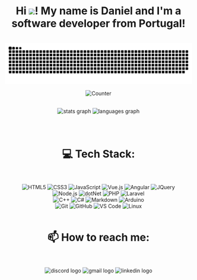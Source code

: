 <div align="center">


# Hi <a href=""><img src="https://media.giphy.com/media/hvRJCLFzcasrR4ia7z/giphy.gif" width="5%"></a>! My name is Daniel and I'm a software developer from Portugal!

<br>

<picture>
  <source media="(prefers-color-scheme: dark)" srcset="https://raw.githubusercontent.com/holic-x/holic-x/output/github-contribution-grid-snake-dark.svg">
  <source media="(prefers-color-scheme: light)" srcset="https://raw.githubusercontent.com/holic-x/holic-x/output/github-contribution-grid-snake.svg">
  <img alt="github contribution grid snake animation" src="https://raw.githubusercontent.com/adorabled4/adorabled4/output/github-contribution-grid-snake.svg">
</picture>


![Counter](https://komarev.com/ghpvc/?username=Daniel22Pereira&style=for-the-badge&color=blueviolet&label=Views)

<br>

<div>
  <img src="https://github-readme-stats.vercel.app/api?username=Daniel22Pereira&hide_title=false&hide_rank=false&show_icons=true&include_all_commits=true&count_private=true&disable_animations=false&theme=midnight-purple&locale=en&hide_border=false" height="150" alt="stats graph"  />
  <img src="https://github-readme-stats.vercel.app/api/top-langs?username=Daniel22Pereira&locale=en&hide_title=false&layout=compact&card_width=320&langs_count=5&theme=midnight-purple&hide_border=false" height="150" alt="languages graph"  />
</div>

<br><br>

# 💻 Tech Stack:

  <br><br>
  ![HTML5](https://img.shields.io/badge/-HTML5-%23E44D27?style=for-the-badge&logo=html5&logoColor=ffffff)
  ![CSS3](https://img.shields.io/badge/-CSS3-%231572B6?style=for-the-badge&logo=css3)
  ![JavaScript](https://img.shields.io/badge/-JavaScript-%23F7DF1C?style=for-the-badge&logo=javascript&logoColor=000000&labelColor=%23F7DF1C&color=%23FFCE5A)
  ![Vue.js](https://img.shields.io/badge/-Vue.js-%23339933?style=for-the-badge&logo=vue.js&logoColor=ffffff)
  ![Angular](https://img.shields.io/badge/-Angular-DD0031?style=for-the-badge&logo=angular&logoColor=ffffff)
  ![JQuery](https://img.shields.io/badge/jQuery-0769AD?style=for-the-badge&logo=jquery&logoColor=white)
  <br>
  ![Node.js](https://img.shields.io/badge/-node.js-%23339933?style=for-the-badge&logo=node.js&logoColor=ffffff)
  ![dotNet](https://img.shields.io/badge/-.net-%23512BD4?style=for-the-badge&logo=dotnet&logoColor=ffffff)
  ![PHP](https://img.shields.io/badge/-PHP-%23777BB4?style=for-the-badge&logo=php&logoColor=ffffff)
  ![Laravel](https://img.shields.io/badge/-laravel-%23FF2D20?style=for-the-badge&logo=laravel&logoColor=ffffff)
  <br>
  ![C++](https://img.shields.io/badge/C%2B%2B-00599C?style=for-the-badge&logo=c%2B%2B&logoColor=white)
  ![C#](https://img.shields.io/badge/C%23-239120?style=for-the-badge&logo=c-sharp&logoColor=white)
  ![Markdown](https://img.shields.io/badge/Markdown-000000?style=for-the-badge&logo=markdown&logoColor=white)
  ![Arduino](https://img.shields.io/badge/-Arduino-00979D?style=for-the-badge&logo=Arduino&logoColor=ffffff)
  <br>
  ![Git](https://img.shields.io/badge/-Git-%23F05032?style=for-the-badge&logo=git&logoColor=%23ffffff)
  ![GitHub](https://img.shields.io/badge/-GitHub-181717?style=for-the-badge&logo=github)
  ![VS Code](http://img.shields.io/badge/-VS%20Code-007ACC?style=for-the-badge&logo=visual-studio-code&logoColor=ffffff)
  ![Linux](http://img.shields.io/badge/-Linux-FCC624?style=for-the-badge&logo=linux&logoColor=000000)
  <br><br>

  # 📫 How to reach me:

  <br><br>
  <img src="https://img.shields.io/static/v1?message=Discord&logo=discord&label=&color=7289DA&logoColor=white&labelColor=&style=for-the-badge" height="35" alt="discord logo"  />
  <img src="https://img.shields.io/static/v1?message=Gmail&logo=gmail&label=&color=D14836&logoColor=white&labelColor=&style=for-the-badge" height="35" alt="gmail logo"  />
  <img src="https://img.shields.io/static/v1?message=LinkedIn&logo=linkedin&label=&color=0077B5&logoColor=white&labelColor=&style=for-the-badge" height="35" alt="linkedin logo"  />

</div>